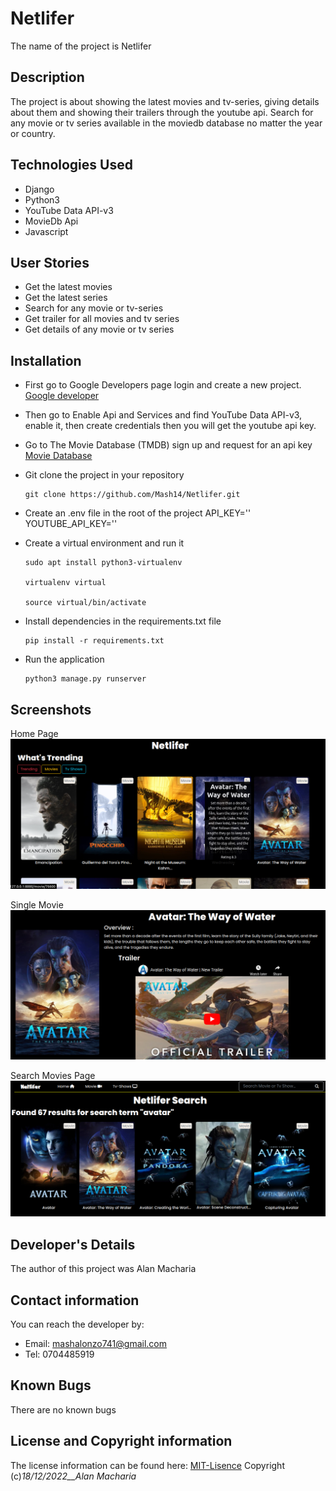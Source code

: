 # Netlifer

The name of the project is Netlifer

## Description

The project is about showing the latest movies and tv-series, giving details about them and showing their trailers through the youtube api. Search for any movie or tv series available in the moviedb database no matter the year or country. 

## Technologies Used

- Django
- Python3
- YouTube Data API-v3
- MovieDb Api
- Javascript

## User Stories

- Get the latest movies
- Get the latest series
- Search for any movie or tv-series 
- Get trailer for all movies and tv series
- Get details of any movie or tv series 

## Installation

- First go to Google Developers page login and create a new project.
    [Google developer](https://console.developers.google.com/)

- Then go to Enable Api and Services and find YouTube Data API-v3, enable it, then create credentials then you will get the youtube api key.

- Go to The Movie Database (TMDB) sign up and request for an api key
    [Movie Database](https://developers.themoviedb.org/3/getting-started/introduction)

- Git clone the project in your repository
    ```
    git clone https://github.com/Mash14/Netlifer.git
    ```

- Create an .env file in the root of the project 
    API_KEY='<your-movie-db-api-key>'
    YOUTUBE_API_KEY='<your-youtube-api-key>'

- Create a virtual environment and run it
    ```
    sudo apt install python3-virtualenv

    virtualenv virtual
    
    source virtual/bin/activate
    ```

- Install dependencies in the requirements.txt file
    ```
    pip install -r requirements.txt
    ```

- Run the application
    ```
    python3 manage.py runserver
    ```

## Screenshots

 Home Page
![Home Page](/static/img/home.png)

 Single Movie
![Single Movie](/static/img/single_movie.png)

 Search Movies Page
![Search Movies](/static/img/search.png)

## Developer's Details

The author of this project was Alan Macharia

## Contact information

You can reach the developer by:
- Email: mashalonzo741@gmail.com
- Tel: 0704485919 

## Known Bugs

There are no known bugs 

## License and Copyright information

The license information can be found here: [MIT-Lisence](https://opensource.org/licenses/MIT)
Copyright (c)_18/12/2022__Alan Macharia_
